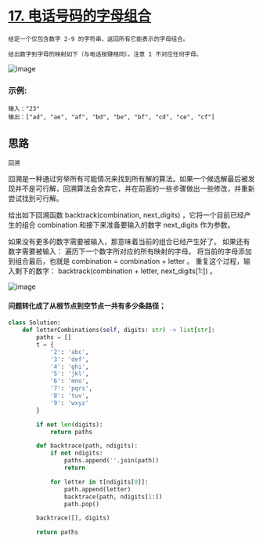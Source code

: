 

# [17. 电话号码的字母组合](https://leetcode.cn/problems/letter-combinations-of-a-phone-number/)

```
给定一个仅包含数字 2-9 的字符串，返回所有它能表示的字母组合。

给出数字到字母的映射如下（与电话按键相同）。注意 1 不对应任何字母。
```

![image](https://assets.leetcode-cn.com/aliyun-lc-upload/original_images/17_telephone_keypad.png?ynotemdtimestamp=1593701291427)

### 示例:

```
输入："23"
输出：["ad", "ae", "af", "bd", "be", "bf", "cd", "ce", "cf"]
```



## 思路

```
回溯
```

回溯是一种通过穷举所有可能情况来找到所有解的算法。如果一个候选解最后被发现并不是可行解，回溯算法会舍弃它，并在前面的一些步骤做出一些修改，并重新尝试找到可行解。

给出如下回溯函数 backtrack(combination, next_digits) ，它将一个目前已经产生的组合 combination 和接下来准备要输入的数字 next_digits 作为参数。

如果没有更多的数字需要被输入，那意味着当前的组合已经产生好了。
如果还有数字需要被输入：
遍历下一个数字所对应的所有映射的字母。
将当前的字母添加到组合最后，也就是 combination = combination + letter 。
重复这个过程，输入剩下的数字： backtrack(combination + letter, next_digits[1:]) 。

![image](https://pic.leetcode-cn.com/38567dcbb6401d88946ca974aacffb5ab27cb1ad54056f02b59016c0cc68b40f-file_1562774451350?ynotemdtimestamp=1593701291427)

#### 问题转化成了从根节点到空节点一共有多少条路径；

```python
class Solution:
    def letterCombinations(self, digits: str) -> list[str]:
        paths = []
        t = {
            '2': 'abc',
            '3': 'def',
            '4': 'ghi',
            '5': 'jkl',
            '6': 'mno',
            '7': 'pqrs',
            '8': 'tuv',
            '9': 'wxyz'
        }

        if not len(digits):
            return paths

        def backtrace(path, ndigits):
            if not ndigits:
                paths.append(''.join(path))
                return

            for letter in t[ndigits[0]]:
                path.append(letter)
                backtrace(path, ndigits[1:])
                path.pop()

        backtrace([], digits)

        return paths
```